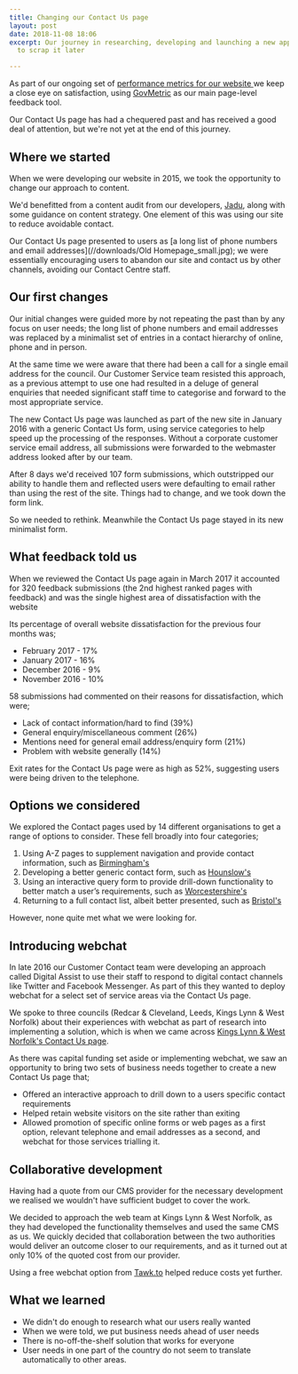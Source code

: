 ```yaml
---
title: Changing our Contact Us page
layout: post
date: 2018-11-08 18:06
excerpt: Our journey in researching, developing and launching a new approach, only
  to scrap it later

---
```

As part of our ongoing set of [performance metrics for our website ](https://digital.oxford.gov.uk/performance/webtraffic.html)we keep a close eye on satisfaction, using [GovMetric](https://www.govmetric.com/how-it-works.html) as our main page-level feedback tool.

Our Contact Us page has had a chequered past and has received a good deal of attention, but we're not yet at the end of this journey.

## Where we started

When we were developing our website in 2015, we took the opportunity to change our approach to content.

We'd benefitted from a content audit from our developers, [Jadu](www.jadu.net), along with some guidance on content strategy. One element of this was using our site to reduce avoidable contact.

Our Contact Us page presented to users as [a long list of phone numbers and email addresses](//downloads/Old Homepage_small.jpg); we were essentially encouraging users to abandon our site and contact us by other channels, avoiding our Contact Centre staff.

## Our first changes

Our initial changes were guided more by not repeating the past than by any focus on user needs; the long list of phone numbers and email addresses was replaced by a minimalist set of entries in a contact hierarchy of online, phone and in person.

At the same time we were aware that there had been a call for a single email address for the council. Our Customer Service team  resisted this approach, as a previous attempt to use one had resulted in a deluge of general enquiries that needed significant staff time to categorise and forward to the most appropriate service.

The new Contact Us page was launched as part of the new site in January 2016 with a generic Contact Us form, using service categories to help speed up the processing of the responses. Without a corporate customer service email address, all submissions were forwarded to the webmaster address looked after by our team.

After 8 days we'd received 107 form submissions, which outstripped our ability to handle them and reflected users were defaulting to email rather than using the rest of the site. Things had to change, and we took down the form link.

So we needed to rethink. Meanwhile the Contact Us page stayed in its new minimalist form. 

## What feedback told us

When we reviewed the Contact Us page again in March 2017 it accounted for 320 feedback submissions (the 2nd highest ranked pages with feedback) and was the single highest area of dissatisfaction with the website

Its percentage of overall website dissatisfaction for the previous four months was;

* February 2017 - 17%
* January 2017 - 16%
* December 2016 - 9%
* November 2016 - 10%

58 submissions had commented on their reasons for dissatisfaction, which were;

* Lack of contact information/hard to find (39%)
* General enquiry/miscellaneous comment (26%)
* Mentions need for general email address/enquiry form (21%)
* Problem with website generally (14%)

Exit rates for the Contact Us page were as high as 52%, suggesting users were being driven to the telephone. 

## Options we considered

We explored the Contact pages used by 14 different organisations to get a range of options to consider. These fell broadly into four categories;

1. Using A-Z pages to supplement navigation and provide contact information, such as [Birmingham's](https://www.birmingham.gov.uk/a_to_z)
2. Developing a better generic contact form, such as [Hounslow's](https://eforms.hounslow.gov.uk/ufs/ufsmain?formid=ENQUIRIES_FORM&ebz=1_1541709239564&ebd=0&ebz=1_1541709239564)
3. Using an interactive query form to provide drill-down functionality to better match a user’s requirements, such as [Worcestershire's](https://capublic.worcestershire.gov.uk/CSAPortalPublic/)
4. Returning to a full contact list, albeit better presented, such as [Bristol's](https://www.bristol.gov.uk/contact)

However, none quite met what we were looking for. 

## Introducing webchat

In late 2016 our Customer Contact team were developing an approach called Digital Assist to use their staff to respond to digital contact channels like Twitter and Facebook Messenger. As part of this they wanted to deploy webchat for a select set of service areas via the Contact Us page.

We spoke to three councils (Redcar & Cleveland, Leeds, Kings Lynn & West Norfolk) about their experiences with webchat as part of research into implementing a solution, which is when we came across [Kings Lynn & West Norfolk's Contact Us page](https://www.west-norfolk.gov.uk/contact).

As there was capital funding set aside or implementing webchat, we saw an opportunity to bring two sets of business needs together to create a new Contact Us page that;

* Offered an interactive approach to drill down to a users specific contact requirements
* Helped retain website visitors on the site rather than exiting
* Allowed promotion of specific online forms or web pages as a first option, relevant telephone and email addresses as a second, and webchat for those services trialling it.

## Collaborative development

Having had a quote from our CMS provider for the necessary development we realised we wouldn't have sufficient budget to cover the work. 

We decided to approach the web team at Kings Lynn & West Norfolk, as they had developed the functionality themselves and used the same CMS as us. We quickly decided that collaboration between the two authorities would deliver an outcome closer to our requirements, and as it turned out at only 10% of the quoted cost from our provider.

Using a free webchat option from [Tawk.to](https://www.tawk.to) helped reduce costs yet further.

## What we learned

* We didn't do enough to research what our users really wanted
* When we were told, we put business needs ahead of user needs
* There is no-off-the-shelf solution that works for everyone
* User needs in one part of the country do not seem to translate automatically to other areas.